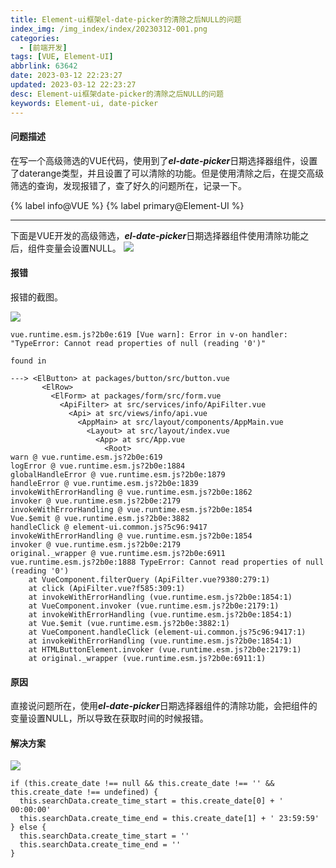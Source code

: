 ```yaml
---
title: Element-ui框架el-date-picker的清除之后NULL的问题
index_img: /img_index/index/20230312-001.png
categories:
  - [前端开发]
tags: [VUE, Element-UI]
abbrlink: 63642
date: 2023-03-12 22:23:27
updated: 2023-03-12 22:23:27
desc: Element-ui框架date-picker的清除之后NULL的问题
keywords: Element-ui, date-picker
---
```




#### 问题描述

在写一个高级筛选的VUE代码，使用到了***el-date-picker***日期选择器组件，设置了daterange类型，并且设置了可以清除的功能。但是使用清除之后，在提交高级筛选的查询，发现报错了，查了好久的问题所在，记录一下。

{% label info@VUE %} {% label primary@Element-UI %}

<!--more-->
<hr />

下面是VUE开发的高级筛选，***el-date-picker***日期选择器组件使用清除功能之后，组件变量会设置NULL。
![](xuanze.pic.jpg)

#### 报错

报错的截图。

![](error.pic.jpg)

```
vue.runtime.esm.js?2b0e:619 [Vue warn]: Error in v-on handler: "TypeError: Cannot read properties of null (reading '0')"

found in

---> <ElButton> at packages/button/src/button.vue
       <ElRow>
         <ElForm> at packages/form/src/form.vue
           <ApiFilter> at src/services/info/ApiFilter.vue
             <Api> at src/views/info/api.vue
               <AppMain> at src/layout/components/AppMain.vue
                 <Layout> at src/layout/index.vue
                   <App> at src/App.vue
                     <Root>
warn @ vue.runtime.esm.js?2b0e:619
logError @ vue.runtime.esm.js?2b0e:1884
globalHandleError @ vue.runtime.esm.js?2b0e:1879
handleError @ vue.runtime.esm.js?2b0e:1839
invokeWithErrorHandling @ vue.runtime.esm.js?2b0e:1862
invoker @ vue.runtime.esm.js?2b0e:2179
invokeWithErrorHandling @ vue.runtime.esm.js?2b0e:1854
Vue.$emit @ vue.runtime.esm.js?2b0e:3882
handleClick @ element-ui.common.js?5c96:9417
invokeWithErrorHandling @ vue.runtime.esm.js?2b0e:1854
invoker @ vue.runtime.esm.js?2b0e:2179
original._wrapper @ vue.runtime.esm.js?2b0e:6911
vue.runtime.esm.js?2b0e:1888 TypeError: Cannot read properties of null (reading '0')
    at VueComponent.filterQuery (ApiFilter.vue?9380:279:1)
    at click (ApiFilter.vue?f585:309:1)
    at invokeWithErrorHandling (vue.runtime.esm.js?2b0e:1854:1)
    at VueComponent.invoker (vue.runtime.esm.js?2b0e:2179:1)
    at invokeWithErrorHandling (vue.runtime.esm.js?2b0e:1854:1)
    at Vue.$emit (vue.runtime.esm.js?2b0e:3882:1)
    at VueComponent.handleClick (element-ui.common.js?5c96:9417:1)
    at invokeWithErrorHandling (vue.runtime.esm.js?2b0e:1854:1)
    at HTMLButtonElement.invoker (vue.runtime.esm.js?2b0e:2179:1)
    at original._wrapper (vue.runtime.esm.js?2b0e:6911:1)
```
#### 原因

直接说问题所在，使用***el-date-picker***日期选择器组件的清除功能，会把组件的变量设置NULL，所以导致在获取时间的时候报错。


#### 解决方案

![](i.jpg)
```
if (this.create_date !== null && this.create_date !== '' && this.create_date !== undefined) {
  this.searchData.create_time_start = this.create_date[0] + ' 00:00:00'
  this.searchData.create_time_end = this.create_date[1] + ' 23:59:59'
} else {
  this.searchData.create_time_start = ''
  this.searchData.create_time_end = ''
}
```
